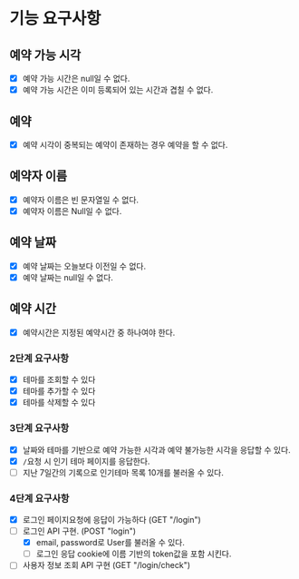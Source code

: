 # 기능 요구사항

## 예약 가능 시각

- [x] 예약 가능 시간은 null일 수 없다.
- [x] 예약 가능 시간은 이미 등록되어 있는 시간과 겹칠 수 없다.

## 예약

- [x] 예약 시각이 중복되는 예약이 존재하는 경우 예약을 할 수 없다.

## 예약자 이름

- [x] 예약자 이름은 빈 문자열일 수 없다.
- [x] 예약자 이름은 Null일 수 없다.

## 예약 날짜

- [x] 예약 날짜는 오늘보다 이전일 수 없다.
- [x] 예약 날짜는 null일 수 없다.

## 예약 시간

- [x] 예약시간은 지정된 예약시간 중 하나여야 한다.

### 2단계 요구사항

- [x] 테마를 조회할 수 있다
- [x] 테마를 추가할 수 있다
- [x] 테마를 삭제할 수 있다

### 3단계 요구사항

- [x] 날짜와 테마를 기반으로 예약 가능한 시각과 예약 불가능한 시각을 응답할 수 있다.
- [x] `/`요청 시 인기 테마 페이지를 응답한다.
- [ ] 지난 7일간의 기록으로 인기테마 목록 10개를 불러올 수 있다.

### 4단계 요구사항

- [x] 로그인 페이지요청에 응답이 가능하다 (GET "/login")
- [ ] 로그인 API 구현. (POST "login")
    - [x] email, password로 User를 불러올 수 있다.
    - [ ] 로그인 응답 cookie에 이름 기반의 token값을 포함 시킨다.
- [ ] 사용자 정보 조회 API 구현 (GET "/login/check")
